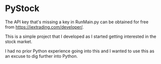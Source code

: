 # PyStock

The API key that's missing a key in RunMain.py can be obtained for free from https://iextrading.com/developer/.

This is a simple project that I developed as I started getting interested in the stock market.

I had no prior Python experience going into this and I wanted to use this as an excuse to dig 
further into Python.





